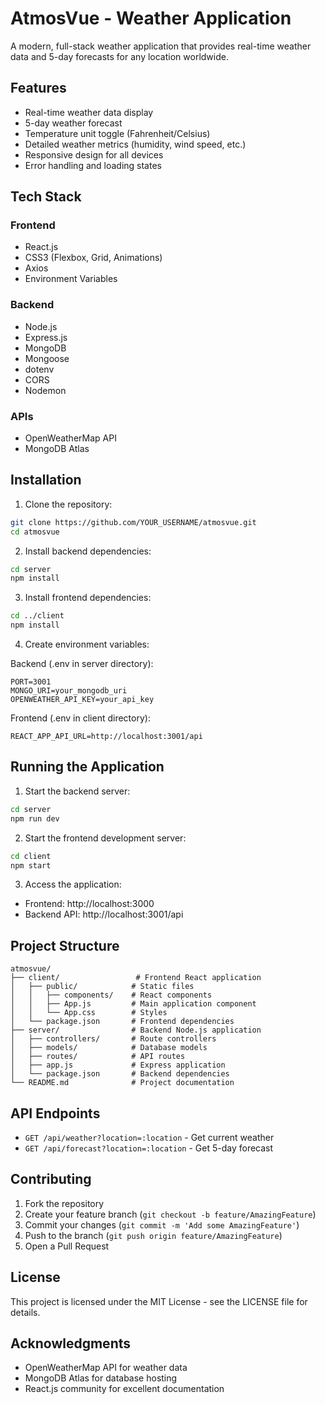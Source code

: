 # AtmosVue - Weather Application

A modern, full-stack weather application that provides real-time weather data and 5-day forecasts for any location worldwide.

## Features

- Real-time weather data display
- 5-day weather forecast
- Temperature unit toggle (Fahrenheit/Celsius)
- Detailed weather metrics (humidity, wind speed, etc.)
- Responsive design for all devices
- Error handling and loading states

## Tech Stack

### Frontend

- React.js
- CSS3 (Flexbox, Grid, Animations)
- Axios
- Environment Variables

### Backend

- Node.js
- Express.js
- MongoDB
- Mongoose
- dotenv
- CORS
- Nodemon

### APIs

- OpenWeatherMap API
- MongoDB Atlas

## Installation

1. Clone the repository:

```bash
git clone https://github.com/YOUR_USERNAME/atmosvue.git
cd atmosvue
```

2. Install backend dependencies:

```bash
cd server
npm install
```

3. Install frontend dependencies:

```bash
cd ../client
npm install
```

4. Create environment variables:

Backend (.env in server directory):

```
PORT=3001
MONGO_URI=your_mongodb_uri
OPENWEATHER_API_KEY=your_api_key
```

Frontend (.env in client directory):

```
REACT_APP_API_URL=http://localhost:3001/api
```

## Running the Application

1. Start the backend server:

```bash
cd server
npm run dev
```

2. Start the frontend development server:

```bash
cd client
npm start
```

3. Access the application:

- Frontend: http://localhost:3000
- Backend API: http://localhost:3001/api

## Project Structure

```
atmosvue/
├── client/                 # Frontend React application
│   ├── public/            # Static files
│   │   ├── components/    # React components
│   │   ├── App.js         # Main application component
│   │   └── App.css        # Styles
│   └── package.json       # Frontend dependencies
├── server/                # Backend Node.js application
│   ├── controllers/       # Route controllers
│   ├── models/            # Database models
│   ├── routes/            # API routes
│   ├── app.js             # Express application
│   └── package.json       # Backend dependencies
└── README.md              # Project documentation
```

## API Endpoints

- `GET /api/weather?location=:location` - Get current weather
- `GET /api/forecast?location=:location` - Get 5-day forecast

## Contributing

1. Fork the repository
2. Create your feature branch (`git checkout -b feature/AmazingFeature`)
3. Commit your changes (`git commit -m 'Add some AmazingFeature'`)
4. Push to the branch (`git push origin feature/AmazingFeature`)
5. Open a Pull Request

## License

This project is licensed under the MIT License - see the LICENSE file for details.

## Acknowledgments

- OpenWeatherMap API for weather data
- MongoDB Atlas for database hosting
- React.js community for excellent documentation
